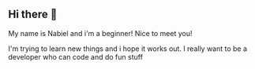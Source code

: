 ## Hi there 👋
My name is Nabiel and i'm a beginner! Nice to meet you!

I'm trying to learn new things and i hope it works out. I really want to be a developer who can code and do fun stuff
